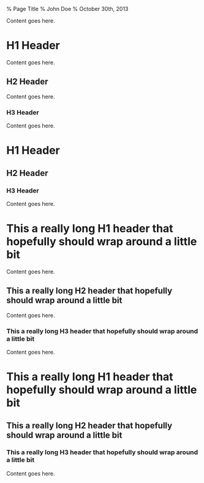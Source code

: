 % Page Title
% John Doe
% October 30th, 2013

Content goes here.

# H1 Header

Content goes here.

## H2 Header

Content goes here.

### H3 Header

Content goes here.

# H1 Header

## H2 Header

### H3 Header

Content goes here.

# This a really long H1 header that hopefully should wrap around a little bit

Content goes here.

## This a really long H2 header that hopefully should wrap around a little bit

Content goes here.

### This a really long H3 header that hopefully should wrap around a little bit

Content goes here.

# This a really long H1 header that hopefully should wrap around a little bit

## This a really long H2 header that hopefully should wrap around a little bit

### This a really long H3 header that hopefully should wrap around a little bit

Content goes here.
